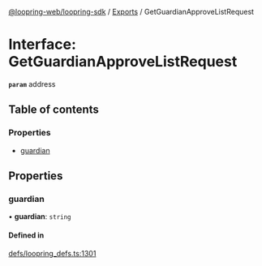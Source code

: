 [@loopring-web/loopring-sdk](../README.md) / [Exports](../modules.md) / GetGuardianApproveListRequest

# Interface: GetGuardianApproveListRequest

**`param`** address

## Table of contents

### Properties

- [guardian](GetGuardianApproveListRequest.md#guardian)

## Properties

### guardian

• **guardian**: `string`

#### Defined in

[defs/loopring_defs.ts:1301](https://github.com/Loopring/loopring_sdk/blob/427d9da/src/defs/loopring_defs.ts#L1301)
